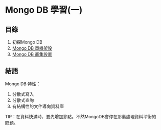 # Mongo DB 學習(一) #

## 目錄 ##

1. 初探Mongo DB
2. [Mongo DB 單機架設](https://github.com/eden90267/mongodb-learning-1/tree/master/single_machine_install)
3. [Mongo DB 叢集設置](https://github.com/eden90267/mongodb-learning-1/tree/master/cluster_machine_setting)

## 結語 ##

Mongo DB 特性：

1. 分散式寫入
2. 分散式查詢
3. 有結構性的文件導向資料庫

TIP：在資料快滿時，要先增加節點。不然MongoDB會停在那裏處理資料平衡的問題。